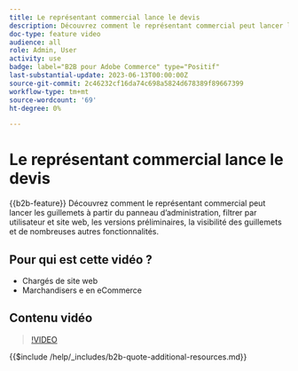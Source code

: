```yaml
---
title: Le représentant commercial lance le devis
description: Découvrez comment le représentant commercial peut lancer le devis auprès de l’administrateur Adobe Commerce
doc-type: feature video
audience: all
role: Admin, User
activity: use
badge: label="B2B pour Adobe Commerce" type="Positif"
last-substantial-update: 2023-06-13T00:00:00Z
source-git-commit: 2c46232cf16da74c698a5824d678389f89667399
workflow-type: tm+mt
source-wordcount: '69'
ht-degree: 0%

---
```


# Le représentant commercial lance le devis

{{b2b-feature}}
Découvrez comment le représentant commercial peut lancer les guillemets à partir du panneau d’administration, filtrer par utilisateur et site web, les versions préliminaires, la visibilité des guillemets et de nombreuses autres fonctionnalités.

## Pour qui est cette vidéo ?

- Chargés de site web
- Marchandisers e en eCommerce

## Contenu vidéo

>[!VIDEO](https://video.tv.adobe.com/v/3420390?learn=on)

{{$include /help/_includes/b2b-quote-additional-resources.md}}
